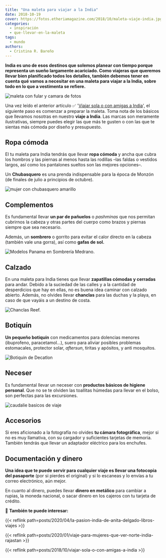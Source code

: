```yaml
---
title: "Una maleta para viajar a la India"
date: 2018-10-19
cover: https://fotos.etheriamagazine.com/2018/10/maleta-viaje-india.jpg
categories: 
  - inspiración
  - que-llevar-en-la-maleta
tags: 
  - mundo
authors: 
  - Cristina R. Bareño
---
```


**India es uno de esos destinos que solemos planear con tiempo porque representa un 
sueño largamente acariciado. Como viajeras que queremos llevar bien planificado todos 
los detalles, también debemos tener en cuenta qué vamos a necesitar en una maleta para 
viajar a la India, sobre todo en lo que a vestimenta se refiere.** 

![maleta con fular y camara de fotos](https://fotos.etheriamagazine.com/2018/10/maleta-viaje-india.jpg "Planifica tu maleta a la India con tiempo suficiente para que no te falte de nada.")

Una vez leído el anterior artículo ✅ '[Viajar sola o con amigas a 
India](http://etheriamagazine.com/2018/10/19/viajar-sola-o-con-amigas-a-india/)', el 
siguiente paso es comenzar a preparar la maleta. Toma nota de los básicos que llevamos 
nosotras en nuestro **viaje a India**. Las marcas son meramente ilustrativas, siempre 
puedes elegir las que más te gusten o con las que te sientas más cómoda por diseño y 
presupuesto. 

## Ropa cómoda

El tu maleta para India tendrás que llevar **ropa cómoda** y ancha que cubra los hombros 
y las piernas al menos hasta las rodillas –las faldas o vestidos largos, así como los 
pantalones sueltos son las mejores opciones–. 

Un **Chubasquero** es una prenda indispensable para la época de Monzón (de finales de 
julio a principios de octubre). 

![mujer con chubasquero amarillo](https://fotos.etheriamagazine.com/2018/10/chubasquero-hm.jpg "Chubasquero H&M.")

## Complementos

Es fundamental llevar **un par de pañuelos** o _pashminas_ que nos permitan cubrirnos la 
cabeza y otras partes del cuerpo como brazos y piernas siempre que sea necesario. 

Además, un **sombrero** o gorrito para evitar el calor directo en la cabeza (también 
vale una gorra), así como **gafas de sol.** 

![Modelos Panama en Sombrería Medrano.](https://fotos.etheriamagazine.com/2018/10/sombreria-medrano-panama.jpg "Modelos Panama en Sombrería Medrano.")

## Calzado

En una maleta para India tienes que llevar **zapatillas cómodas y cerradas** para andar. 
Debido a la suciedad de las calles y a la cantidad de desperdicios que hay en ellas, no 
es buena idea caminar con calzado abierto. Además, no olvides llevar **chanclas** para 
las duchas y la playa, en caso de que vayáis a un destino de costa. 

![Chanclas Reef.](https://fotos.etheriamagazine.com/2018/10/chanclas-reef.jpg "Chanclas Reef.")

## Botiquín

**Un pequeño botiquín** con medicamentos para dolencias menores (ibuprofeno, 
paracetamol...), suero para aliviar posibles problemas estomacales, protector solar, 
_aftersun_, tiritas y apósitos, y anti mosquitos. 

![Botiquin de Decatlon](https://fotos.etheriamagazine.com/2018/10/botiquin-viaje-decatlon.jpg "Botiquín de Decatlon.")

## Neceser

Es fundamental llevar un neceser con **productos básicos de higiene personal**. Que no 
se te olviden las toallitas húmedas para llevar en el bolso, son perfectas para las 
excursiones. 

![caudalie basicos de viaje](https://fotos.etheriamagazine.com/2018/10/neceser-viaje-caudalie.jpg "Básicos de viaje de Caudalie.")

## Accesorios

Si eres aficionado a la fotografía no olvides **tu cámara fotográfica**, mejor si no es 
muy llamativa, con su cargador y suficientes tarjetas de memoria. También tendrás que 
llevar un adaptador eléctrico para los enchufes. 

## Documentación y dinero

**Una idea que te puede servir para cualquier viaje es llevar una fotocopia del 
pasaporte** (por si pierdes el original) y si lo escaneas y lo envías a tu correo 
electrónico, aún mejor. 

En cuanto al dinero, puedes llevar **dinero en metálico** para cambiar a rupias, la 
moneda nacional, o sacar dinero en los cajeros con tu tarjeta de crédito. 

📌 **También te puede interesar:** 

{{< reflink path=posts/2020/04/la-pasion-india-de-anita-delgado-libros-viajes >}} 

{{< reflink path=posts/2020/01/viaje-para-mujeres-que-ver-norte-india-rajastan >}} 

{{< reflink path=posts/2018/10/viajar-sola-o-con-amigas-a-india >}}
